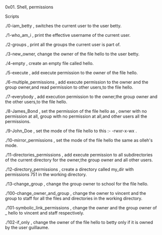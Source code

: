 0x01. Shell, permissions

Scripts

./0-iam_betty , switches the current user to the user betty.

./1-who_am_i , print the effective username of the current user.

./2-groups , print all the groups the current user is part of.

./3-new_owner, change the owner of the file hello to the user betty.

./4-empty , create an empty file called hello.

./5-execute , add execute permission to the owner of the file hello.

./6-multiple_permissions , add execute permission to the owner and the group owner,and read permission to other users,to the file hello.

./7-everybody , add execution permission to the owner,the group owner and the other users,to the file hello.

./8-James_Bond , set the permission of the file hello as , owner with no permission at all, group with no permission at all,and other users all the permissions.

./9-John_Doe , set the mode of the file hello to this :- -rwxr-x-wx .

./10-mirror_permissions , set the mode of the file hello the same as olleh's mode.

./11-directories_permissions , add execute permission to all subdirectories of the current directory for the owner,the group owner and all other users.

./12-directory_permissions , create a directory called my_dir with permissions 751 in the working directory.

./13-change_group , change the group owner to school for the file hello.

./100-change_owner_and_group , change the owner to vincent and the group to staff for all the files and directories in the working directory.

./101-symbolic_link_permissions , change the owner and the group owner of _ hello to vincent and staff respectively.

./102-if_only , change the owner of the file hello to betty only if it is owned by the user guillaume. 
